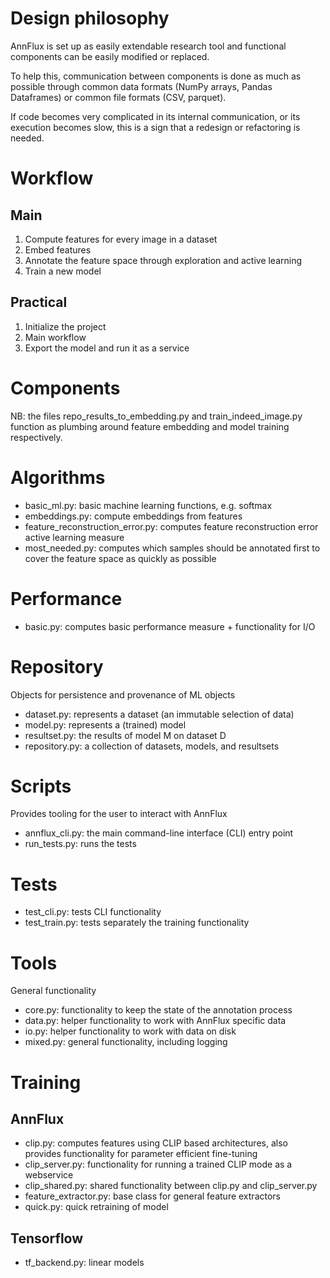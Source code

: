 # Design philosophy

AnnFlux is set up as easily extendable research tool and functional components can be easily modified or replaced. 

To help this, communication between components is done as much as possible through common data formats (NumPy arrays, Pandas Dataframes) or common file formats (CSV, parquet).

If code becomes very complicated in its internal communication, or its execution becomes slow, this is a sign that a redesign or refactoring is needed.

# Workflow

## Main
1. Compute features for every image in a dataset
2. Embed features
3. Annotate the feature space through exploration and active learning
4. Train a new model

## Practical

1. Initialize the project
2. Main workflow
3. Export the model and run it as a service

# Components

NB: the files repo_results_to_embedding.py and train_indeed_image.py function as plumbing around feature embedding and model training respectively.

# Algorithms

- basic_ml.py: basic machine learning functions, e.g. softmax
- embeddings.py: compute embeddings from features
- feature_reconstruction_error.py: computes feature reconstruction error active learning measure
- most_needed.py: computes which samples should be annotated first to cover the feature space as quickly as possible

# Performance

- basic.py: computes basic performance measure + functionality for I/O

# Repository
Objects for persistence and provenance of ML objects

- dataset.py: represents a dataset (an immutable selection of data)
- model.py: represents a (trained) model
- resultset.py: the results of model M on dataset D
- repository.py: a collection of datasets, models, and resultsets

# Scripts
Provides tooling for the user to interact with AnnFlux

- annflux_cli.py: the main command-line interface (CLI) entry point
- run_tests.py: runs the tests

# Tests

- test_cli.py: tests CLI functionality
- test_train.py: tests separately the training functionality

# Tools
General functionality

- core.py: functionality to keep the state of the annotation process
- data.py: helper functionality to work with AnnFlux specific data
- io.py: helper functionality to work with data on disk
- mixed.py: general functionality, including logging

# Training
## AnnFlux

- clip.py: computes features using CLIP based architectures, also provides functionality for parameter efficient fine-tuning
- clip_server.py: functionality for running a trained CLIP mode as a webservice
- clip_shared.py: shared functionality between clip.py and clip_server.py
- feature_extractor.py: base class for general feature extractors
- quick.py: quick retraining of model

## Tensorflow

- tf_backend.py: linear models







